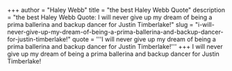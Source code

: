 +++
author = "Haley Webb"
title = "the best Haley Webb Quote"
description = "the best Haley Webb Quote: I will never give up my dream of being a prima ballerina and backup dancer for Justin Timberlake!"
slug = "i-will-never-give-up-my-dream-of-being-a-prima-ballerina-and-backup-dancer-for-justin-timberlake!"
quote = '''I will never give up my dream of being a prima ballerina and backup dancer for Justin Timberlake!'''
+++
I will never give up my dream of being a prima ballerina and backup dancer for Justin Timberlake!
